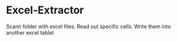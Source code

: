 # Excel-Extractor
Scann folder with excel files. Read out specific cells. Write them into another excel tablet
